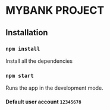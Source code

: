 # MYBANK PROJECT

## Installation

### `npm install`

Install all the dependencies

### `npm start`

Runs the app in the development mode.

#### Default user account `12345678`

